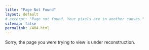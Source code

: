 ```yaml
---
title: "Page Not Found"
layout: default
# excerpt: "Page not found. Your pixels are in another canvas."
sitemap: false
permalink: /404.html
---
```


Sorry, the page you were trying to view is under reconstruction.

